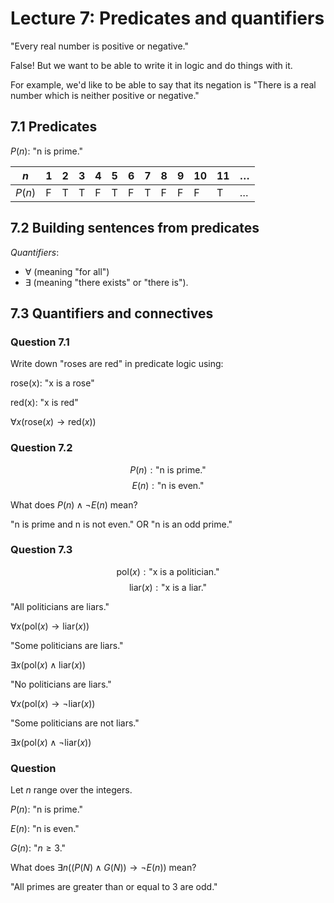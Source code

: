 # Lecture 7: Predicates and quantifiers

"Every real number is positive or negative."

False! But we want to be able to write it in logic and do things with it.

For example, we'd like to be able to say that its negation is "There is a real
number which is neither positive or negative."

## 7.1 Predicates

$P(n)$: "n is prime."

| $n$ | 1 | 2 | 3 | 4 | 5 | 6 | 7 | 8 | 9 | 10 | 11 | $\dots$ |
|-----|---|---|---|---|---|---|---|---|---|----|----|---------|
| $P(n)$ |F|T | T | F | T | F | T | F | F | F  |  T | $\dots$ |

## 7.2 Building sentences from predicates

_Quantifiers_:

- $\forall$ (meaning "for all")
- $\exists$ (meaning "there exists" or "there is").

## 7.3 Quantifiers and connectives

### Question 7.1

Write down "roses are red" in predicate logic using:

rose(x): "x is a rose"

red(x): "x is red"

$\forall x(\text{rose}(x) \to \text{red}(x))$

### Question 7.2

$$P(n): \text{"n is prime."}$$
$$E(n): \text{"n is even."}$$

What does $P(n) \land \neg E(n)$ mean?

"n is prime and n is not even." OR "n is an odd prime."

### Question 7.3

$$\text{pol}(x): \text{"x is a politician."}$$
$$\text{liar}(x): \text{"x is a liar."}$$

"All politicians are liars."

$\forall x(\text{pol}(x) \to \text{liar}(x))$

"Some politicians are liars."

$\exists x(\text{pol}(x) \land \text{liar}(x))$

"No politicians are liars."

$\forall x(\text{pol}(x) \to \neg \text{liar}(x))$

"Some politicians are not liars."

$\exists x(\text{pol}(x) \land \neg \text{liar}(x))$

### Question

Let $n$ range over the integers.

$P(n):$ "n is prime."

$E(n):$ "n is even."

$G(n):$ "$n \geq 3$."

What does $\exists n((P(N) \land G(N)) \to \neg E(n))$ mean?

"All primes are greater than or equal to 3 are odd."
